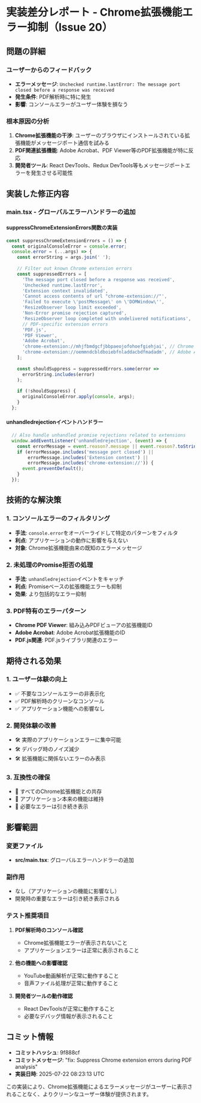 # 実装差分レポート - Chrome拡張機能エラー抑制（Issue 20）

## 問題の詳細

### ユーザーからのフィードバック
- **エラーメッセージ**: `Unchecked runtime.lastError: The message port closed before a response was received`
- **発生条件**: PDF解析時に特に発生
- **影響**: コンソールエラーがユーザー体験を損なう

### 根本原因の分析
1. **Chrome拡張機能の干渉**: ユーザーのブラウザにインストールされている拡張機能がメッセージポート通信を試みる
2. **PDF関連拡張機能**: Adobe Acrobat、PDF Viewer等のPDF拡張機能が特に反応
3. **開発者ツール**: React DevTools、Redux DevTools等もメッセージポートエラーを発生させる可能性

## 実装した修正内容

### main.tsx - グローバルエラーハンドラーの追加

#### suppressChromeExtensionErrors関数の実装
```typescript
const suppressChromeExtensionErrors = () => {
  const originalConsoleError = console.error;
  console.error = (...args) => {
    const errorString = args.join(' ');
    
    // Filter out known Chrome extension errors
    const suppressedErrors = [
      'The message port closed before a response was received',
      'Unchecked runtime.lastError',
      'Extension context invalidated',
      'Cannot access contents of url "chrome-extension://"',
      'Failed to execute \'postMessage\' on \'DOMWindow\'',
      'ResizeObserver loop limit exceeded',
      'Non-Error promise rejection captured',
      'ResizeObserver loop completed with undelivered notifications',
      // PDF-specific extension errors
      'PDF.js',
      'PDF Viewer',
      'Adobe Acrobat',
      'chrome-extension://mhjfbmdgcfjbbpaeojofohoefgiehjai', // Chrome PDF Viewer
      'chrome-extension://oemmndcbldboiebfnladdacbdfmadadm', // Adobe Acrobat
    ];
    
    const shouldSuppress = suppressedErrors.some(error => 
      errorString.includes(error)
    );
    
    if (!shouldSuppress) {
      originalConsoleError.apply(console, args);
    }
  };
```

#### unhandledrejectionイベントハンドラー
```typescript
  // Also handle unhandled promise rejections related to extensions
  window.addEventListener('unhandledrejection', (event) => {
    const errorMessage = event.reason?.message || event.reason?.toString() || '';
    if (errorMessage.includes('message port closed') || 
        errorMessage.includes('Extension context') ||
        errorMessage.includes('chrome-extension://')) {
      event.preventDefault();
    }
  });
```

## 技術的な解決策

### 1. コンソールエラーのフィルタリング
- **手法**: `console.error`をオーバーライドして特定のパターンをフィルタ
- **利点**: アプリケーションの動作に影響を与えない
- **対象**: Chrome拡張機能由来の既知のエラーメッセージ

### 2. 未処理のPromise拒否の処理
- **手法**: `unhandledrejection`イベントをキャッチ
- **利点**: Promiseベースの拡張機能エラーも抑制
- **効果**: より包括的なエラー抑制

### 3. PDF特有のエラーパターン
- **Chrome PDF Viewer**: 組み込みPDFビューアの拡張機能ID
- **Adobe Acrobat**: Adobe Acrobat拡張機能のID
- **PDF.js関連**: PDF.jsライブラリ関連のエラー

## 期待される効果

### 1. ユーザー体験の向上
- ✅ 不要なコンソールエラーの非表示化
- ✅ PDF解析時のクリーンなコンソール
- ✅ アプリケーション機能への影響なし

### 2. 開発体験の改善
- 🛠️ 実際のアプリケーションエラーに集中可能
- 🛠️ デバッグ時のノイズ減少
- 🛠️ 拡張機能に関係ないエラーのみ表示

### 3. 互換性の確保
- 🔄 すべてのChrome拡張機能との共存
- 🔄 アプリケーション本来の機能は維持
- 🔄 必要なエラーは引き続き表示

## 影響範囲

### 変更ファイル
- **src/main.tsx**: グローバルエラーハンドラーの追加

### 副作用
- なし（アプリケーションの機能に影響なし）
- 開発時の重要なエラーは引き続き表示される

### テスト推奨項目

1. **PDF解析時のコンソール確認**
   - Chrome拡張機能エラーが表示されないこと
   - アプリケーションエラーは正常に表示されること

2. **他の機能への影響確認**
   - YouTube動画解析が正常に動作すること
   - 音声ファイル処理が正常に動作すること

3. **開発者ツールの動作確認**
   - React DevToolsが正常に動作すること
   - 必要なデバッグ情報が表示されること

## コミット情報

- **コミットハッシュ**: 9f888cf
- **コミットメッセージ**: "fix: Suppress Chrome extension errors during PDF analysis"
- **実装日時**: 2025-07-22 08:23:13 UTC

この実装により、Chrome拡張機能によるエラーメッセージがユーザーに表示されることなく、よりクリーンなユーザー体験が提供されます。